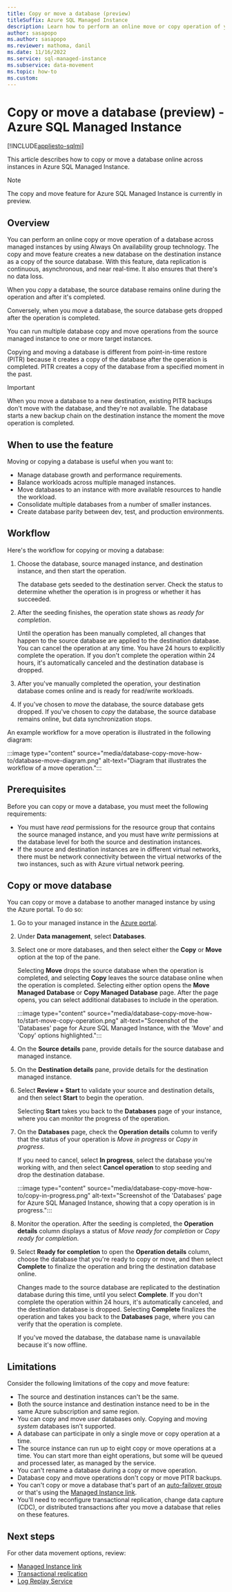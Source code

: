 ```yaml
---
title: Copy or move a database (preview)
titleSuffix: Azure SQL Managed Instance
description: Learn how to perform an online move or copy operation of your database across instances for Azure SQL Managed Instance. 
author: sasapopo 
ms.author: sasapopo
ms.reviewer: mathoma, danil
ms.date: 11/16/2022
ms.service: sql-managed-instance
ms.subservice: data-movement
ms.topic: how-to
ms.custom: 
---
```

# Copy or move a database (preview) - Azure SQL Managed Instance 
[!INCLUDE[appliesto-sqlmi](../includes/appliesto-sqlmi.md)]

This article describes how to copy or move a database online across instances in Azure SQL Managed Instance. 

> [!NOTE]
> The copy and move feature for Azure SQL Managed Instance is currently in preview. 

## Overview

You can perform an online copy or move operation of a database across managed instances by using Always On availability group technology. The copy and move feature creates a new database on the destination instance as a copy of the source database. With this feature, data replication is continuous, asynchronous, and near real-time. It also ensures that there's no data loss. 

When you *copy* a database, the source database remains online during the operation and after it's completed. 

Conversely, when you *move* a database, the source database gets dropped after the operation is completed. 

You can run multiple database copy and move operations from the source managed instance to one or more target instances. 

Copying and moving a database is different from point-in-time restore (PITR) because it creates a copy of the database after the operation is completed. PITR creates a copy of the database from a specified moment in the past. 

> [!IMPORTANT]
> When you move a database to a new destination, existing PITR backups don't move with the database, and they're not available. The database starts a new backup chain on the destination instance the moment the move operation is completed. 

## When to use the feature 

Moving or copying a database is useful when you want to: 

- Manage database growth and performance requirements.
- Balance workloads across multiple managed instances. 
- Move databases to an instance with more available resources to handle the workload.
- Consolidate multiple databases from a number of smaller instances. 
- Create database parity between dev, test, and production environments. 

## Workflow 

Here's the workflow for copying or moving a database: 

1. Choose the database, source managed instance, and destination instance, and then start the operation. 
   
   The database gets seeded to the destination server. Check the status to determine whether the operation is in progress or whether it has succeeded. 
1. After the seeding finishes, the operation state shows as *ready for completion*. 

   Until the operation has been manually completed, all changes that happen to the source database are applied to the destination database. You can cancel the operation at any time. You have 24 hours to explicitly complete the operation. If you don't complete the operation within 24 hours, it's automatically canceled and the destination database is dropped. 
1. After you've manually completed the operation, your destination database comes online and is ready for read/write workloads. 
1. If you've chosen to *move* the database, the source database gets dropped. If you've chosen to *copy* the database, the source database remains online, but data synchronization stops. 

An example workflow for a move operation is illustrated in the following diagram: 

:::image type="content" source="media/database-copy-move-how-to/database-move-diagram.png" alt-text="Diagram that illustrates the workflow of a move operation.":::

## Prerequisites 

Before you can copy or move a database, you must meet the following requirements: 

- You must have *read* permissions for the resource group that contains the source managed instance, and you must have *write* permissions at the database level for both the source and destination instances. 
- If the source and destination instances are in different virtual networks, there must be network connectivity between the virtual networks of the two instances, such as with Azure virtual network peering. 

## Copy or move database 

You can copy or move a database to another managed instance by using the Azure portal. To do so: 

1. Go to your managed instance in the [Azure portal](https://portal.azure.com).
1. Under **Data management**, select **Databases**.
1. Select one or more databases, and then select either the **Copy** or **Move** option at the top of the pane. 

    Selecting **Move** drops the source database when the operation is completed, and selecting **Copy** leaves the source database online when the operation is completed. Selecting either option opens the **Move Managed Database** or **Copy Managed Database** page. After the page opens, you can select additional databases to include in the operation. 

   :::image type="content" source="media/database-copy-move-how-to/start-move-copy-operation.png" alt-text="Screenshot of the 'Databases' page for Azure SQL Managed Instance, with the 'Move' and 'Copy' options highlighted.":::

1. On the **Source details** pane, provide details for the source database and managed instance. 
1. On the **Destination details** pane, provide details for the destination managed instance. 
1. Select **Review + Start** to validate your source and destination details, and then select **Start** to begin the operation. 

   Selecting **Start** takes you back to the **Databases** page of your instance, where you can monitor the progress of the operation. 
1. On the **Databases** page, check the **Operation details** column to verify that the status of your operation is *Move in progress* or *Copy in progress*. 

   If you need to cancel, select **In progress**, select the database you're working with, and then select **Cancel operation** to stop seeding and drop the destination database. 

   :::image type="content" source="media/database-copy-move-how-to/copy-in-progress.png" alt-text="Screenshot of the 'Databases' page for Azure SQL Managed Instance, showing that a copy operation is in progress.":::

1. Monitor the operation. After the seeding is completed, the **Operation details** column displays a status of *Move ready for completion* or *Copy ready for completion*. 
1. Select **Ready for completion** to open the **Operation details** column, choose the database that you're ready to copy or move, and then select **Complete** to finalize the operation and bring the destination database online. 

    Changes made to the source database are replicated to the destination database during this time, until you select **Complete**. If you don't complete the operation within 24 hours, it's automatically canceled, and the destination database is dropped. Selecting **Complete** finalizes the operation and takes you back to the **Databases** page, where you can verify that the operation is complete.
    
    If you've moved the database, the database name is unavailable because it's now offline. 


## Limitations

Consider the following limitations of the copy and move feature:

- The source and destination instances can't be the same. 
- Both the source instance and destination instance need to be in the same Azure subscription and same region. 
- You can copy and move *user* databases only. Copying and moving *system* databases isn't supported. 
- A database can participate in only a single move or copy operation at a time. 
- The source instance can run up to eight copy or move operations at a time. You can start more than eight operations, but some will be queued and processed later, as managed by the service. 
- You can't rename a database during a copy or move operation. 
- Database copy and move operations don't copy or move PITR backups. 
- You can't copy or move a database that's part of an [auto-failover group](auto-failover-group-sql-mi.md) or that's using the [Managed Instance link](managed-instance-link-feature-overview.md). 
- You'll need to reconfigure transactional replication, change data capture (CDC), or distributed transactions after you move a database that relies on these features. 

## Next steps

For other data movement options, review: 

- [Managed Instance link](managed-instance-link-feature-overview.md)
- [Transactional replication](replication-transactional-overview.md)
- [Log Replay Service](log-replay-service-overview.md)
